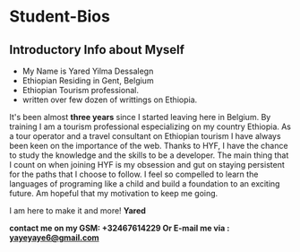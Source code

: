 # Student-Bios
## Introductory Info about Myself

* My Name is Yared Yilma Dessalegn
* Ethiopian Residing in Gent, Belgium
* Ethiopian Tourism professional.
* written over few dozen of writtings on Ethiopia. 

It's been almost **three years** since I started leaving here in Belgium. By training I am a tourism professional especializing on my country Ethiopia. As a tour operator and a travel consultant on Ethiopian tourism I have always been keen on the importance of the web. Thanks to HYF, I have the chance to study the knowledge and the skills to be a developer. The main thing that I count on when joining HYF is my obsession and gut on staying persistent for the paths that I choose to follow. I feel so compelled to learn the languages of programing like a child and build a foundation to an exciting future. Am hopeful that my motivation to keep me going.

I am here to make it and more!
**Yared**

**contact me on my GSM: +32467614229
Or E-mail me via : yayeyaye6@gmail.com**



